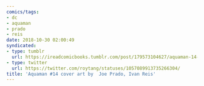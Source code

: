 ```yaml
---
comics/tags:
- dc
- aquaman
- prado
- reis
date: 2018-10-30 02:00:49
syndicated:
- type: tumblr
  url: https://ireadcomicbooks.tumblr.com/post/179573104627/aquaman-14-cover-art-by-joe-prado-ivan-reis
- type: twitter
  url: https://twitter.com/roytang/statuses/1057089913735266304/
title: 'Aquaman #14 cover art by  Joe Prado, Ivan Reis'
---
```


